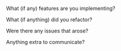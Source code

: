 What (if any) features are you implementing?

What (if anything) did you refactor?

Were there any issues that arose?

Anything extra to communicate?
